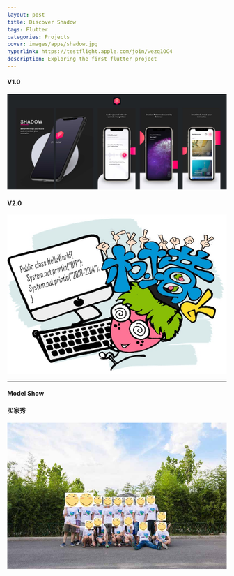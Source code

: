 ```yaml
---
layout: post
title: Discover Shadow
tags: Flutter
categories: Projects
cover: images/apps/shadow.jpg
hyperlink: https://testflight.apple.com/join/wezq1OC4
description: Exploring the first flutter project
---
```


#### V1.0 ####

![V1.0](/images/apps/shadow.jpg)


#### V2.0 ####
![V2.0](/images/uniform/Tshirt1.jpg)

---

#### Model Show ####
#### 买家秀 ####

![Show](/images/uniform/show.jpg)






